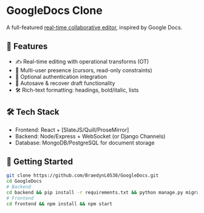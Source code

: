 # GoogleDocs Clone

A full-featured [real-time collaborative editor]([url]('https://realtimecollaborativeeditor.onrender.com/')), inspired by Google Docs.

## 🚀 Features
- ✍️ Real-time editing with operational transforms (OT)
- 👥 Multi-user presence (cursors, read-only constraints)
- 🔑 Optional authentication integration
- 💾 Autosave & recover draft functionality
- 🛠️ Rich-text formatting: headings, bold/italic, lists

## 🛠️ Tech Stack
- Frontend: React + [SlateJS/Quill/ProseMirror]
- Backend: Node/Express + WebSocket (or Django Channels)
- Database: MongoDB/PostgreSQL for document storage

## 🔧 Getting Started
```bash
git clone https://github.com/BraedynL0530/GoogleDocs.git
cd GoogleDocs
# Backend
cd backend && pip install -r requirements.txt && python manage.py migrate && python manage.py runserver
# Frontend
cd frontend && npm install && npm start
